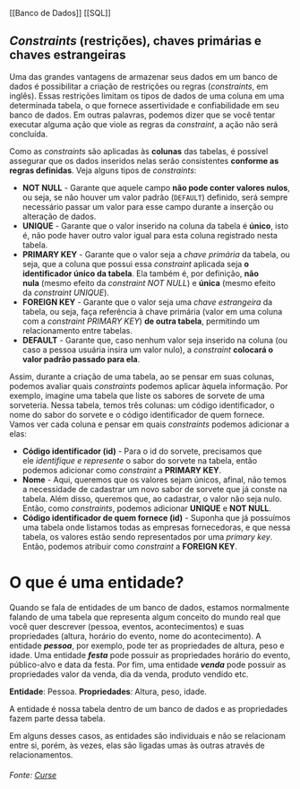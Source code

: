 [[Banco de Dados]]
[[SQL]]

## _Constraints_ (restrições), chaves primárias e chaves estrangeiras

Uma das grandes vantagens de armazenar seus dados em um banco de dados é possibilitar a criação de restrições ou regras (_constraints_, em inglês). Essas restrições limitam os tipos de dados de uma coluna em uma determinada tabela, o que fornece assertividade e confiabilidade em seu banco de dados. Em outras palavras, podemos dizer que se você tentar executar alguma ação que viole as regras da _constraint_, a ação não será concluída.

Como as _constraints_ são aplicadas às **colunas** das tabelas, é possível assegurar que os dados inseridos nelas serão consistentes **conforme as regras definidas**. Veja alguns tipos de _constraints_:

-   **NOT NULL** - Garante que aquele campo **não pode conter valores nulos**, ou seja, se não houver um valor padrão (`DEFAULT`) definido, será sempre necessário passar um valor para esse campo durante a inserção ou alteração de dados.
-   **UNIQUE** - Garante que o valor inserido na coluna da tabela é **único**, isto é, não pode haver outro valor igual para esta coluna registrado nesta tabela.
-   **PRIMARY KEY** - Garante que o valor seja a _chave primária_ da tabela, ou seja, que a coluna que possui essa _constraint_ aplicada seja **o identificador único da tabela**. Ela também é, por definição, **não nula** (mesmo efeito da _constraint NOT NULL_) e **única** (mesmo efeito da _constraint UNIQUE_).
-   **FOREIGN KEY** - Garante que o valor seja uma _chave estrangeira_ da tabela, ou seja, faça referência à chave primária (valor em uma coluna com a _constraint PRIMARY KEY_) **de outra tabela**, permitindo um relacionamento entre tabelas.
-   **DEFAULT** - Garante que, caso nenhum valor seja inserido na coluna (ou caso a pessoa usuária insira um valor nulo), a _constraint_ **colocará o valor padrão passado para ela**.

Assim, durante a criação de uma tabela, ao se pensar em suas colunas, podemos avaliar quais _constraints_ podemos aplicar àquela informação. Por exemplo, imagine uma tabela que liste os sabores de sorvete de uma sorveteria. Nessa tabela, temos três colunas: um código identificador, o nome do sabor do sorvete e o código identificador de quem fornece. Vamos ver cada coluna e pensar em quais _constraints_ podemos adicionar a elas:

-   **Código identificador (id)** - Para o id do sorvete, precisamos que ele _identifique e represente_ o sabor do sorvete na tabela, então podemos adicionar como _constraint_ a **PRIMARY KEY**.
-   **Nome** - Aqui, queremos que os valores sejam únicos, afinal, não temos a necessidade de cadastrar um novo sabor de sorvete que já conste na tabela. Além disso, queremos que, ao cadastrar, o valor não seja nulo. Então, como _constraints_, podemos adicionar **UNIQUE** e **NOT NULL**.
-   **Código identificador de quem fornece (id)** - Suponha que já possuímos uma tabela onde listamos todas as empresas fornecedoras, e que nessa tabela, os valores estão sendo representados por uma _primary key_. Então, podemos atribuir como _constraint_ a **FOREIGN KEY**.


# O que é uma entidade?

Quando se fala de entidades de um banco de dados, estamos normalmente falando de uma tabela que representa algum conceito do mundo real que você quer descrever (pessoa, eventos, acontecimentos) e suas propriedades (altura, horário do evento, nome do acontecimento). A entidade **_pessoa_**, por exemplo, pode ter as propriedades de altura, peso e idade. Uma entidade **_festa_** pode possuir as propriedades horário do evento, público-alvo e data da festa. Por fim, uma entidade **_venda_** pode possuir as propriedades valor da venda, dia da venda, produto vendido etc.

**Entidade**: Pessoa. **Propriedades**: Altura, peso, idade.

A entidade é nossa tabela dentro de um banco de dados e as propriedades fazem parte dessa tabela.

Em alguns desses casos, as entidades são individuais e não se relacionam entre si, porém, às vezes, elas são ligadas umas às outras através de relacionamentos.



###### Fonte: [Curse](https://app.betrybe.com/learn/course/5e938f69-6e32-43b3-9685-c936530fd326/module/94d0e996-1827-4fbc-bc24-c99fb592925b/section/fa69c314-da3c-46e0-bcdb-43297772a43e/day/89e3203d-18e4-4329-9c8d-a3f40f2e4248/lesson/d0e24258-bb98-4676-86e4-ad8b84a5d1c9)